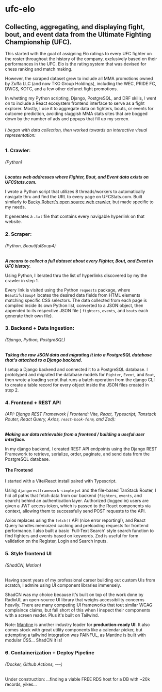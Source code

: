 # ufc-elo
## Collecting, aggregating, and displaying fight, bout, and event data from the Ultimate Fighting Championship (UFC).

This started with the goal of assigning Elo ratings to every UFC fighter on the roster throughout the history of the company, exclusively based on their performances in the UFC. Elo is the rating system that was devised for chess ranking and match making.

However, the scraped dataset grew to include all MMA promotions owned by Zuffa LLC (and now TKO Group Holdings), including the WEC, PRIDE FC, DWCS, KOTC, and a few other defunct fight promotions. 

In whetting my Python scripting, Django, PostgreSQL, and DRF skills, I went on to include a React ecosystem frontend interface to serve as a fight explorer. Mostly, I use it to aggregate data on fighters, bouts, or events for outcome prediction, avoiding sluggish MMA stats sites that are bogged down by the number of ads and popups that fill up my screen.


###### I began with data collection, then worked towards an interactive visual representation:

### 1. Crawler: 
###### (Python)
_**Locates web addresses where Fighter, Bout, and Event data exists on UFCStats.com.**_ 

I wrote a Python script that utilizes 8 threads/workers to automatically navigate thru and find the URL to every page on UFCStats.com. Built similarly to [Bucky Robert's open source web crawler](https://github.com/buckyroberts/Spider), but made specific to my needs. 

It generates a `.txt` file that contains every navigable hyperlink on that website.


### 2. Scraper: 
###### (Python, BeautifulSoup4)
_**A means to collect a full dataset about every Fighter, Bout, and Event in UFC history.**_ 

Using Python, I iterated thru the list of hyperlinks discovered by my the crawler in step 1. 

Every link is visited using the Python `requests` package, where `BeautifulSoup4` locates the desired data fields from HTML elements matching specific CSS selectors. The data collected from each page is compiled inside its own Python list, converted to a JSON object, then appended to its respective JSON file ( `fighters`, `events`, and `bouts` each generate their own file).


### 3. Backend + Data Ingestion: 
###### (Django, Python, PostgreSQL)
_**Taking the raw JSON data and migrating it into a PostgreSQL database that's attached to a Django backend.**_

I setup a Django backend and connected it to a PostgreSQL database. I prototyped and migrated the database models for `Fighter`, `Event`, and `Bout`, then wrote a loading script that runs a batch operation from the django CLI to create a table record for every object inside the JSON files created in step 2.


### 4. Frontend + REST API 
###### (API: Django REST Framework | Frontend: Vite, React, Typescript, Tanstack Router, React Query, Axios, `react-hook-form`, and Zod):
_**Making our data retrievable from a frontend / building a useful user interface.**_

In my django backend, I created REST API endpoints using the Django REST Framework to retrieve, serialize, order, paginate, and send data from the PostgreSQL database.

#### The Frontend

I started with a Vite/React install paired with Typescript.

Using `djangorestframework-simplejwt` and the file-based TanStack Router, I hid all paths that fetch data from our backend (`fighters`, `events`, and search) behind an authentication layer. Authorized (logged in) users are given a JWT access token, which is passed to the React components via context, allowing them to successfully send POST requests to the API.

Axios replaces using the `fetch()` API (nice error reporting!), and React Query handles memoized caching and preloading requests for frontend performance. I also built a basic 'Full-Text Search' style search function to find fighters and events based on keywords. Zod is useful for form validation on the Register, Login and Search inputs.

### 5. Style frontend UI
###### (ShadCN, Motion) 

Having spent years of my professional career building out custom UIs from scratch, I admire using UI component libraries immensely.

ShadCN was my choice because it's built on top of the work done by RadixUI, an open-source UI library that weighs accessibility concerns heavily. There are many competing UI frameworks that tout similar WCAG complaince claims, but fall short of this when I inspect their components with a screen reader. Plus it's built on Tailwind.

Note: [Mantine](https://ui.mantine.dev/) is another industry leader for **production-ready UI**. It also comes stock with great utility components like a calendar picker, but attempting a tailwind integration was PAINFUL, as Mantine is built with modular CSS... ShadCN it is!

### 6. Containerization + Deploy Pipeline
###### (Docker, Github Actions, ---) 
Under construction:  ...finding a viable FREE RDS host for a DB with ~20k records, yikes...